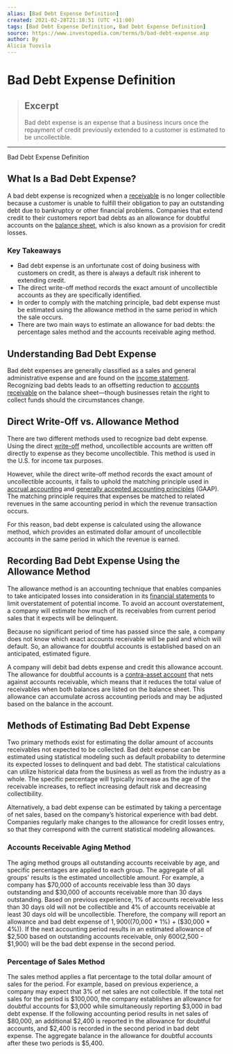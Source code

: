 ```yaml
---
alias: [Bad Debt Expense Definition]
created: 2021-02-28T21:18:51 (UTC +11:00)
tags: [Bad Debt Expense Definition, Bad Debt Expense Definition]
source: https://www.investopedia.com/terms/b/bad-debt-expense.asp
author: By
Alicia Tuovila
---
```


# Bad Debt Expense Definition

> ## Excerpt
> Bad debt expense is an expense that a business incurs once the repayment of credit previously extended to a customer is estimated to be uncollectible.

---

Bad Debt Expense Definition
## What Is a Bad Debt Expense?

A bad debt expense is recognized when a [receivable](https://www.investopedia.com/terms/r/receivables.asp) is no longer collectible because a customer is unable to fulfill their obligation to pay an outstanding debt due to bankruptcy or other financial problems. Companies that extend credit to their customers report bad debts as an allowance for doubtful accounts on the [balance sheet](https://www.investopedia.com/terms/b/balancesheet.asp), which is also known as a provision for credit losses.

### Key Takeaways

-   Bad debt expense is an unfortunate cost of doing business with customers on credit, as there is always a default risk inherent to extending credit.
-   The direct write-off method records the exact amount of uncollectible accounts as they are specifically identified.
-   In order to comply with the matching principle, bad debt expense must be estimated using the allowance method in the same period in which the sale occurs.
-   There are two main ways to estimate an allowance for bad debts: the percentage sales method and the accounts receivable aging method.

## Understanding Bad Debt Expense

Bad debt expenses are generally classified as a sales and general administrative expense and are found on the [income statement](https://www.investopedia.com/terms/i/incomestatement.asp). Recognizing bad debts leads to an offsetting reduction to [accounts receivable](https://www.investopedia.com/terms/a/accountsreceivable.asp) on the balance sheet—though businesses retain the right to collect funds should the circumstances change.

## Direct Write-Off vs. Allowance Method

There are two different methods used to recognize bad debt expense. Using the direct [write-off](https://www.investopedia.com/terms/w/write-off.asp) method, uncollectible accounts are written off directly to expense as they become uncollectible. This method is used in the U.S. for income tax purposes.

However, while the direct write-off method records the exact amount of uncollectible accounts, it fails to uphold the matching principle used in [accrual accounting](https://www.investopedia.com/terms/a/accrualaccounting.asp) and [generally accepted accounting principles](https://www.investopedia.com/terms/g/gaap.asp) (GAAP). The matching principle requires that expenses be matched to related revenues in the same accounting period in which the revenue transaction occurs.

For this reason, bad debt expense is calculated using the allowance method, which provides an estimated dollar amount of uncollectible accounts in the same period in which the revenue is earned.

## Recording Bad Debt Expense Using the Allowance Method

The allowance method is an accounting technique that enables companies to take anticipated losses into consideration in its [financial statements](https://www.investopedia.com/terms/f/financial-statements.asp) to limit overstatement of potential income. To avoid an account overstatement, a company will estimate how much of its receivables from current period sales that it expects will be delinquent.

Because no significant period of time has passed since the sale, a company does not know which exact accounts receivable will be paid and which will default. So, an allowance for doubtful accounts is established based on an anticipated, estimated figure.

A company will debit bad debts expense and credit this allowance account. The allowance for doubtful accounts is a [contra-asset account](https://www.investopedia.com/terms/c/contraaccount.asp) that nets against accounts receivable, which means that it reduces the total value of receivables when both balances are listed on the balance sheet. This allowance can accumulate across accounting periods and may be adjusted based on the balance in the account.

## Methods of Estimating Bad Debt Expense

Two primary methods exist for estimating the dollar amount of accounts receivables not expected to be collected. Bad debt expense can be estimated using statistical modeling such as default probability to determine its expected losses to delinquent and bad debt. The statistical calculations can utilize historical data from the business as well as from the industry as a whole. The specific percentage will typically increase as the age of the receivable increases, to reflect increasing default risk and decreasing collectibility.

Alternatively, a bad debt expense can be estimated by taking a percentage of net sales, based on the company’s historical experience with bad debt. Companies regularly make changes to the allowance for credit losses entry, so that they correspond with the current statistical modeling allowances.

### Accounts Receivable Aging Method

The aging method groups all outstanding accounts receivable by age, and specific percentages are applied to each group. The aggregate of all groups' results is the estimated uncollectible amount. For example, a company has $70,000 of accounts receivable less than 30 days outstanding and $30,000 of accounts receivable more than 30 days outstanding. Based on previous experience, 1% of accounts receivable less than 30 days old will not be collectible and 4% of accounts receivable at least 30 days old will be uncollectible. Therefore, the company will report an allowance and bad debt expense of $1,900 (($70,000 \* 1%) + ($30,000 \* 4%)). If the next accounting period results in an estimated allowance of $2,500 based on outstanding accounts receivable, only $600 ($2,500 - $1,900) will be the bad debt expense in the second period.

### Percentage of Sales Method

The sales method applies a flat percentage to the total dollar amount of sales for the period. For example, based on previous experience, a company may expect that 3% of net sales are not collectible. If the total net sales for the period is $100,000, the company establishes an allowance for doubtful accounts for $3,000 while simultaneously reporting $3,000 in bad debt expense. If the following accounting period results in net sales of $80,000, an additional $2,400 is reported in the allowance for doubtful accounts, and $2,400 is recorded in the second period in bad debt expense. The aggregate balance in the allowance for doubtful accounts after these two periods is $5,400.
